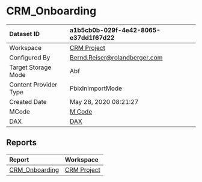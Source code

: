 



# CRM_Onboarding

|Dataset ID|a1b5cb0b-029f-4e42-8065-e37dd1f67d22|
| :--- | :--- |
|Workspace|[CRM Project](../Workspaces/CRM-Project.md)|
|Configured By|Bernd.Reiser@rolandberger.com|
|Target Storage Mode|Abf|
|Content Provider Type|PbixInImportMode|
|Created Date|May 28, 2020 08:21:27|
|MCode|[M Code](./CRM_Onboarding/mcode.md)|
|DAX|[DAX](./CRM_Onboarding/dax.md)|

## Reports

|Report|Workspace|
| :--- | :--- |
|[CRM_Onboarding](../Reports/CRM_Onboarding.md)|[CRM Project](../Workspaces/CRM-Project.md)|

